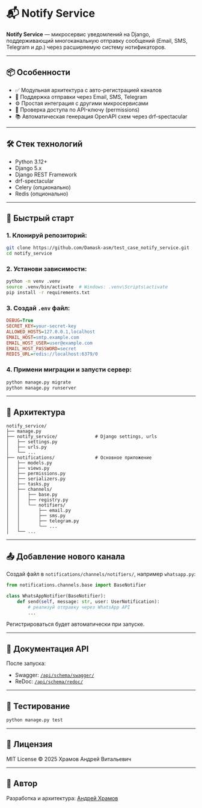 
# 📬 Notify Service

**Notify Service** — микросервис уведомлений на Django, поддерживающий многоканальную отправку сообщений (Email, SMS, Telegram и др.) через расширяемую систему нотификаторов.

---

## 📦 Особенности

- ✅ Модульная архитектура с авто-регистрацией каналов
- 📧 Поддержка отправки через Email, SMS, Telegram
- ⚙️ Простая интеграция с другими микросервисами
- 🔐 Проверка доступа по API-ключу (permissions)
- 📚 Автоматическая генерация OpenAPI схем через drf-spectacular

---

## 🛠️ Стек технологий

- Python 3.12+
- Django 5.x
- Django REST Framework
- drf-spectacular
- Celery (опционально)
- Redis (опционально)

---

## 🚀 Быстрый старт

### 1. Клонируй репозиторий:

```bash
git clone https://github.com/Damask-asm/test_case_notify_service.git
cd notify_service
```

### 2. Установи зависимости:

```bash
python -m venv .venv
source .venv/bin/activate  # Windows: .venv\Scripts\activate
pip install -r requirements.txt
```

### 3. Создай `.env` файл:

```ini
DEBUG=True
SECRET_KEY=your-secret-key
ALLOWED_HOSTS=127.0.0.1,localhost
EMAIL_HOST=smtp.example.com
EMAIL_HOST_USER=user@example.com
EMAIL_HOST_PASSWORD=secret
REDIS_URL=redis://localhost:6379/0
```

### 4. Примени миграции и запусти сервер:

```bash
python manage.py migrate
python manage.py runserver
```

---

## 🧱 Архитектура

```
notify_service/
├── manage.py
├── notify_service/              # Django settings, urls
│   ├── settings.py
│   ├── urls.py
│   └── ...
├── notifications/               # Основное приложение
│   ├── models.py
│   ├── views.py
│   ├── permissions.py
│   ├── serializers.py
│   ├── tasks.py
│   ├── channels/
│   │   ├── base.py
│   │   ├── registry.py
│   │   └── notifiers/
│   │       ├── email.py
│   │       ├── sms.py
│   │       ├── telegram.py
│   │       └── ...
│   └── ...
```

---

## 📤 Добавление нового канала

Создай файл в `notifications/channels/notifiers/`, например `whatsapp.py`:

```python
from notifications.channels.base import BaseNotifier

class WhatsAppNotifier(BaseNotifier):
    def send(self, message: str, user: UserNotification):
        # реализуй отправку через WhatsApp API
        ...
```

Регистрироваться будет автоматически при запуске.

---

## 📘 Документация API

После запуска:

- Swagger: [`/api/schema/swagger/`](http://localhost:8000/api/schema/swagger/)
- ReDoc: [`/api/schema/redoc/`](http://localhost:8000/api/schema/redoc/)

---

## 🧪 Тестирование

```bash
python manage.py test
```

---

## 📄 Лицензия

MIT License © 2025 Храмов Андрей Витальевич

---

## 🧠 Автор

Разработка и архитектура: [Андрей Храмов](mailto:andrey@example.com)
```